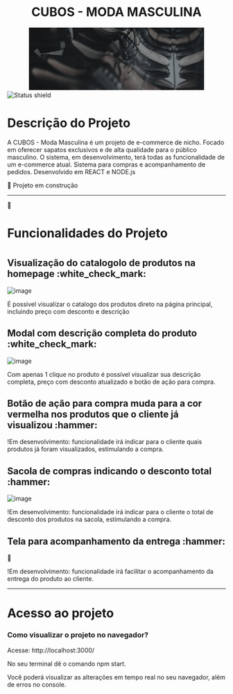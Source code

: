 <h1 align="center"> CUBOS - MODA MASCULINA </h1>
<div align="center">
    <img width="80%" height="50%" title="Banner" src="https://github.com/githubdaAna/cubos-moda-masculina/blob/main/src/assets/banner.jpg"/>
<div>
 <div align="left">
    <img title="Status shield" src="http://img.shields.io/static/v1?label=STATUS&message=EM%20DESENVOLVIMENTO&color=GREEN&style=for-the-badge"/>
<div>

  <h1 align="left"> Descrição do Projeto </h1>
  <p color="blue">
    A CUBOS - Moda Masculina é um projeto de e-commerce de nicho. Focado em oferecer sapatos exclusivos e de alta qualidade para o público masculino.
    O sistema, em desenvolvimento, terá todas as funcionalidade de um e-commerce atual. Sistema para compras e acompanhamento de pedidos. Desenvolvido em REACT e NODE.js
  </p> 
  
 :wrench: Projeto em construção
  
  <hr>
  
  :hammer: <h1>Funcionalidades do Projeto<h1>
  <h2>Visualização do catalogolo de produtos na homepage  :white_check_mark:</h2>

  ![image](https://user-images.githubusercontent.com/104842552/223119510-ed94559a-ade0-4122-9fe8-cca6dcd90732.png)
  
  <p> É possivel visualizar o catalogo dos produtos direto na página principal, incluindo preço com desconto e descrição </p>
  
  
  <h2>Modal com descrição completa do produto  :white_check_mark:</h2>

  ![image](https://user-images.githubusercontent.com/104842552/223120530-d223301a-0854-4fd3-a59a-be5c4c869151.png)
  
   <p> Com apenas 1 clique no produto é possível visualizar sua descrição completa, preço com desconto atualizado e botão de ação para compra. </p>
  
  <h2>Botão de ação para compra muda para a cor vermelha nos produtos que o cliente já visualizou  :hammer:</h2>
  
   <p> !Em desenvolvimento: funcionalidade irá indicar para o cliente quais produtos já foram visualizados, estimulando a compra. </p>
  
  <h2>Sacola de compras indicando o desconto total :hammer:</h2>
  
  ![image](https://user-images.githubusercontent.com/104842552/223123674-1c826a13-f91e-43bb-a0d3-12b6bc2113af.png)

  <p> !Em desenvolvimento: funcionalidade irá indicar para o cliente o total de desconto dos produtos na sacola, estimulando a compra. </p>
    
  <h2>Tela para acompanhamento da entrega :hammer:</h2>
  
  :articulated_lorry:
  
  <p> !Em desenvolvimento: funcionalidade irá facilitar o acompanhamento da entrega do produto ao cliente. </p>
  
  <hr>
  <h1>Acesso ao projeto</h1>
  
  <p>
  <h3>Como visualizar o projeto no navegador?</h3>

  Acesse: http://localhost:3000/

  No seu terminal dê o comando npm start. 

  Você poderá visualizar as alterações em tempo real no seu navegador, além de erros no console. 
  </p>
  
  


  
  
